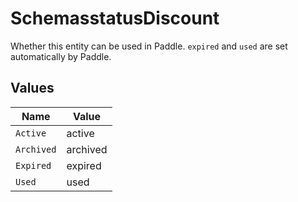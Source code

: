 # SchemasstatusDiscount

Whether this entity can be used in Paddle. `expired` and `used` are set automatically by Paddle.


## Values

| Name       | Value      |
| ---------- | ---------- |
| `Active`   | active     |
| `Archived` | archived   |
| `Expired`  | expired    |
| `Used`     | used       |